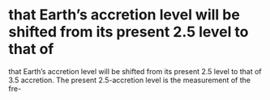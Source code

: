 # that Earth’s accretion level will be shifted from its present 2.5 level to that of

that Earth’s accretion level will be shifted from its present 2.5 level to that of
3.5 accretion. The present 2.5-accretion level is the measurement of the fre-